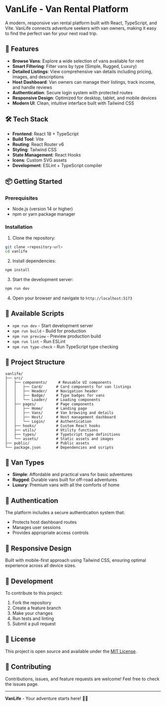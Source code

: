 # VanLife - Van Rental Platform

A modern, responsive van rental platform built with React, TypeScript, and Vite. VanLife connects adventure seekers with van owners, making it easy to find the perfect van for your next road trip.

## 🚀 Features

- **Browse Vans**: Explore a wide selection of vans available for rent
- **Smart Filtering**: Filter vans by type (Simple, Rugged, Luxury)
- **Detailed Listings**: View comprehensive van details including pricing, images, and descriptions
- **Host Dashboard**: Van owners can manage their listings, track income, and handle reviews
- **Authentication**: Secure login system with protected routes
- **Responsive Design**: Optimized for desktop, tablet, and mobile devices
- **Modern UI**: Clean, intuitive interface built with Tailwind CSS

## 🛠️ Tech Stack

- **Frontend**: React 18 + TypeScript
- **Build Tool**: Vite
- **Routing**: React Router v6
- **Styling**: Tailwind CSS
- **State Management**: React Hooks
- **Icons**: Custom SVG assets
- **Development**: ESLint + TypeScript compiler

## 📦 Getting Started

### Prerequisites

- Node.js (version 14 or higher)
- npm or yarn package manager

### Installation

1. Clone the repository:
```bash
git clone <repository-url>
cd vanlife
```

2. Install dependencies:
```bash
npm install
```

3. Start the development server:
```bash
npm run dev
```

4. Open your browser and navigate to `http://localhost:5173`

## 🚗 Available Scripts

- `npm run dev` - Start development server
- `npm run build` - Build for production
- `npm run preview` - Preview production build
- `npm run lint` - Run ESLint
- `npm run type-check` - Run TypeScript type checking

## 📁 Project Structure

```
vanlife/
├── src/
│   ├── components/     # Reusable UI components
│   │   ├── Card/      # Card components for van listings
│   │   ├── Header/    # Navigation header
│   │   ├── Badge/     # Type badges for vans
│   │   └── Loader/    # Loading components
│   ├── pages/         # Page components
│   │   ├── Home/      # Landing page
│   │   ├── Vans/      # Van browsing and details
│   │   ├── Host/      # Host management dashboard
│   │   └── Login/     # Authentication
│   ├── hooks/         # Custom React hooks
│   ├── utils/         # Utility functions
│   ├── types/         # TypeScript type definitions
│   └── assets/        # Static assets and images
├── public/            # Public assets
└── package.json       # Dependencies and scripts
```

## 🎨 Van Types

- **Simple**: Affordable and practical vans for basic adventures
- **Rugged**: Durable vans built for off-road adventures
- **Luxury**: Premium vans with all the comforts of home

## 🔐 Authentication

The platform includes a secure authentication system that:
- Protects host dashboard routes
- Manages user sessions
- Provides appropriate access controls

## 📱 Responsive Design

Built with mobile-first approach using Tailwind CSS, ensuring optimal experience across all device sizes.

## 🚦 Development

To contribute to this project:

1. Fork the repository
2. Create a feature branch
3. Make your changes
4. Run tests and linting
5. Submit a pull request

## 📄 License

This project is open source and available under the [MIT License](LICENSE).

## 🤝 Contributing

Contributions, issues, and feature requests are welcome! Feel free to check the issues page.

---

**VanLife** - Your adventure starts here! 🚐✨
